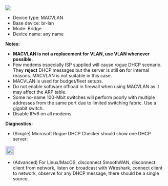 <img src="https://raw.githubusercontent.com/TalalMash/SmoothWAN-web/main/macvlan.svg" >  
  
- Device type: MACVLAN
- Base device: br-lan
- Mode: Bridge
- Device name: any name  

**Notes:** <br>
- **MACVLAN is not a replacement for VLAN, use VLAN whenever possible**.  
- Few modems especially ISP supplied will cause rogue DHCP scenario. They **reject** DHCP messages but the server is still **on** for internal reasons. MACVLAN is not suitable in this case.  
- MACVLAN is used for budget/fleet setups.  
- Do not enable software offload in firewall when using MACVLAN as it may affect the ARP table.  
- Some no-name 100-Mbit switches will perform poorly with multiple addresses from the same port due to limited switching fabric. Use a gigabit switch.  
- Disable IPv6 on all modems.  

**Diagnostics:**  
* (Simple) Microsoft Rogue DHCP Checker should show one DHCP server:    
<img src="https://user-images.githubusercontent.com/96490382/167432465-d0816b39-ddb1-43fd-9925-916f05284f67.png" style="border:6px solid #d2ccf1;max-height:300px"/>    


* (Advanced) For Linux/MacOS, disconnect SmoothWAN, disconnect client from network, listen on broadcast with Wireshark, connect client to network, observe for any DHCP message, there should be a single source.

